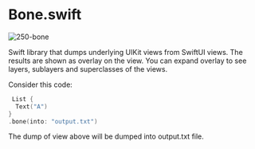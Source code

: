 # Bone.swift

![250-bone](https://github.com/filipvabrousek/Bone/assets/18376136/857e695b-d1ee-410f-a13e-b6d4bc51580d)

Swift library that dumps underlying UIKit views from SwiftUI views.
The results are shown as overlay on the view.
You can expand overlay to see layers, sublayers and superclasses of the views.


Consider this code:

```swift
 List {
  Text("A")
}
.bone(into: "output.txt")
```

The dump of view above will be dumped into output.txt file.



